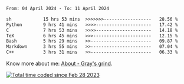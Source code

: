 <!--START_SECTION:waka-->

```txt
From: 04 April 2024 - To: 11 April 2024

sh            15 hrs 53 mins  >>>>>>>------------------   28.56 %
Python        9 hrs 41 mins   >>>>---------------------   17.42 %
C             7 hrs 53 mins   >>>>---------------------   14.18 %
TeX           6 hrs 45 mins   >>>----------------------   12.15 %
Bash          5 hrs 29 mins   >>-----------------------   09.87 %
Markdown      3 hrs 55 mins   >>-----------------------   07.04 %
C++           3 hrs 31 mins   >>-----------------------   06.33 %
```

<!--END_SECTION:waka-->

<!-- [![grayxu's github stats](https://github-readme-stats.vercel.app/api?username=grayxu&count_private=true&show_icons=true)](https://github.com/grayxu) -->

Know more about me: [About - Gray's grind](https://www.grayxu.cn/).
<p align="left">
  <a href="https://wakatime.com/@c69eb31e-43a1-463f-8968-c3449e386f57"><img src="https://wakatime.com/badge/user/c69eb31e-43a1-463f-8968-c3449e386f57.svg" title="Total time coded since Feb 28 2023" /></a>
</p>

